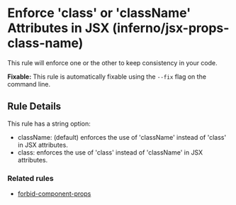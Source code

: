 # Enforce 'class' or 'className' Attributes in JSX (inferno/jsx-props-class-name)

This rule will enforce one or the other to keep consistency in your code.

**Fixable:** This rule is automatically fixable using the `--fix` flag on the command line.

## Rule Details

This rule has a string option:
* className: (default) enforces the use of 'className' instead of 'class' in JSX attributes.
* class: enforces the use of 'class' instead of 'className' in JSX attributes.

### Related rules

- [forbid-component-props](./forbid-component-props.md)
